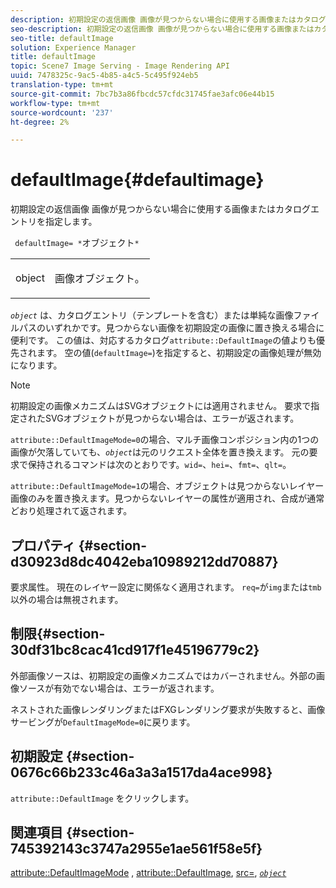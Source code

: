 ```yaml
---
description: 初期設定の返信画像 画像が見つからない場合に使用する画像またはカタログエントリを指定します。
seo-description: 初期設定の返信画像 画像が見つからない場合に使用する画像またはカタログエントリを指定します。
seo-title: defaultImage
solution: Experience Manager
title: defaultImage
topic: Scene7 Image Serving - Image Rendering API
uuid: 7478325c-9ac5-4b85-a4c5-5c495f924eb5
translation-type: tm+mt
source-git-commit: 7bc7b3a86fbcdc57cfdc31745fae3afc06e44b15
workflow-type: tm+mt
source-wordcount: '237'
ht-degree: 2%

---
```



# defaultImage{#defaultimage}

初期設定の返信画像 画像が見つからない場合に使用する画像またはカタログエントリを指定します。

` defaultImage= *`オブジェクト`*`

<table id="simpletable_C1FC14B7D9AE476DB2B10EB402944335"> 
 <tr class="strow"> 
  <td class="stentry"> <p> <span class="codeph"> <span class="varname"> object  </span> </span> </p> </td> 
  <td class="stentry"> <p>画像オブジェクト。 </p> </td> 
 </tr> 
</table>

*`object`* は、カタログエントリ（テンプレートを含む）または単純な画像ファイルパスのいずれかです。見つからない画像を初期設定の画像に置き換える場合に便利です。 この値は、対応するカタログ`attribute::DefaultImage`の値よりも優先されます。 空の値(`defaultImage=`)を指定すると、初期設定の画像処理が無効になります。

>[!NOTE]
>
>初期設定の画像メカニズムはSVGオブジェクトには適用されません。 要求で指定されたSVGオブジェクトが見つからない場合は、エラーが返されます。

`attribute::DefaultImageMode=0`の場合、マルチ画像コンポジション内の1つの画像が欠落していても、*`object`*&#x200B;は元のリクエスト全体を置き換えます。 元の要求で保持されるコマンドは次のとおりです。`wid=`、`hei=`、`fmt=`、`qlt=`。

`attribute::DefaultImageMode=1`の場合、オブジェクトは見つからないレイヤー画像のみを置き換えます。見つからないレイヤーの属性が適用され、合成が通常どおり処理されて返されます。

## プロパティ {#section-d30923d8dc4042eba10989212dd70887}

要求属性。 現在のレイヤー設定に関係なく適用されます。 `req=`が`img`または`tmb`以外の場合は無視されます。

## 制限{#section-30df31bc8cac41cd917f1e45196779c2}

外部画像ソースは、初期設定の画像メカニズムではカバーされません。外部の画像ソースが有効でない場合は、エラーが返されます。

ネストされた画像レンダリングまたはFXGレンダリング要求が失敗すると、画像サービングが`DefaultImageMode=0`に戻ります。

## 初期設定 {#section-0676c66b233c46a3a3a1517da4ace998}

`attribute::DefaultImage` をクリックします。

## 関連項目 {#section-745392143c3747a2955e1ae561f58e5f}

[attribute::DefaultImageMode](../../../../../is-api/image-catalog/image-serving-api-ref/c-image-catalog-reference/c-attributes-reference/r-defaultimagemode.md#reference-8a996af162f84e46bbe9e6e0d4e26782) ,  [attribute::DefaultImage](../../../../../is-api/image-catalog/image-serving-api-ref/c-image-catalog-reference/c-attributes-reference/r-is-cat-defaultimage.md#reference-8e9900e129f54ed68462a3c2fc3bc433),  [src=](../../../../../is-api/http-ref/image-serving-api-ref/c-http-protocol-reference/c-command-reference/r-src.md#reference-f6506637778c4c69bf106a7924a91ab1),  [ *`object`* ](../../../../../is-api/http-ref/image-serving-api-ref/c-http-protocol-reference/c-data-types/r-object.md#reference-2591bd24548d462782c68d138ef795a0)
